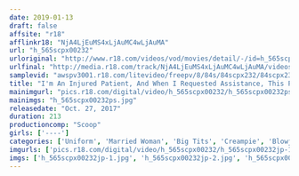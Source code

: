 ```yaml
---
date: 2019-01-13
draft: false
affsite: "r18"
afflinkr18: "NjA4LjEuMS4xLjAuMC4wLjAuMA"
url: "h_565scpx00232"
urloriginal: "http://www.r18.com/videos/vod/movies/detail/-/id=h_565scpx00232"
urlfinal: "http://media.r18.com/track/NjA4LjEuMS4xLjAuMC4wLjAuMA/videos/vod/movies/detail/-/id=h_565scpx00232"
samplevid: "awspv3001.r18.com/litevideo/freepv/8/84s/84scpx232/84scpx232_dmb_w.mp4"
title: "I'm An Injured Patient, And When I Requested Assistance, This Pretty Married Woman Volunteer Showed Up! I Could See Her Panty Lines Clearly Through Her Tight Pants, And She Was Servicing Me Nice And Close, So That I Ended Up With A Rock Hard Erection, And She Was So Sexy That I Ended Up Cumming In My Pants!! Oh How Embarrassing, You're Wetting Yourself!!"
mainimgurl: "pics.r18.com/digital/video/h_565scpx00232/h_565scpx00232ps.jpg"
mainimgs: "h_565scpx00232ps.jpg"
releasedate: "Oct. 27, 2017"
duration: 213
productioncomp: "Scoop"
girls: ['----']
categories: ['Uniform', 'Married Woman', 'Big Tits', 'Creampie', 'Blowjob', 'Hi-Def']
imgurls: ['pics.r18.com/digital/video/h_565scpx00232/h_565scpx00232jp-1.jpg', 'pics.r18.com/digital/video/h_565scpx00232/h_565scpx00232jp-2.jpg', 'pics.r18.com/digital/video/h_565scpx00232/h_565scpx00232jp-3.jpg', 'pics.r18.com/digital/video/h_565scpx00232/h_565scpx00232jp-4.jpg', 'pics.r18.com/digital/video/h_565scpx00232/h_565scpx00232jp-5.jpg', 'pics.r18.com/digital/video/h_565scpx00232/h_565scpx00232jp-6.jpg', 'pics.r18.com/digital/video/h_565scpx00232/h_565scpx00232jp-7.jpg', 'pics.r18.com/digital/video/h_565scpx00232/h_565scpx00232jp-8.jpg', 'pics.r18.com/digital/video/h_565scpx00232/h_565scpx00232jp-9.jpg', 'pics.r18.com/digital/video/h_565scpx00232/h_565scpx00232jp-10.jpg', 'pics.r18.com/digital/video/h_565scpx00232/h_565scpx00232jp-11.jpg', 'pics.r18.com/digital/video/h_565scpx00232/h_565scpx00232jp-12.jpg', 'pics.r18.com/digital/video/h_565scpx00232/h_565scpx00232jp-13.jpg', 'pics.r18.com/digital/video/h_565scpx00232/h_565scpx00232jp-14.jpg', 'pics.r18.com/digital/video/h_565scpx00232/h_565scpx00232jp-15.jpg', 'pics.r18.com/digital/video/h_565scpx00232/h_565scpx00232jp-16.jpg', 'pics.r18.com/digital/video/h_565scpx00232/h_565scpx00232jp-17.jpg', 'pics.r18.com/digital/video/h_565scpx00232/h_565scpx00232jp-18.jpg']
imgs: ['h_565scpx00232jp-1.jpg', 'h_565scpx00232jp-2.jpg', 'h_565scpx00232jp-3.jpg', 'h_565scpx00232jp-4.jpg', 'h_565scpx00232jp-5.jpg', 'h_565scpx00232jp-6.jpg', 'h_565scpx00232jp-7.jpg', 'h_565scpx00232jp-8.jpg', 'h_565scpx00232jp-9.jpg', 'h_565scpx00232jp-10.jpg', 'h_565scpx00232jp-11.jpg', 'h_565scpx00232jp-12.jpg', 'h_565scpx00232jp-13.jpg', 'h_565scpx00232jp-14.jpg', 'h_565scpx00232jp-15.jpg', 'h_565scpx00232jp-16.jpg', 'h_565scpx00232jp-17.jpg', 'h_565scpx00232jp-18.jpg']
---
```

